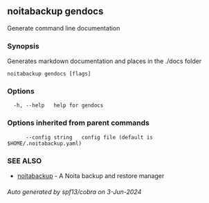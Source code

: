 ## noitabackup gendocs

Generate command line documentation

### Synopsis

Generates markdown documentation and places in the ./docs folder

```
noitabackup gendocs [flags]
```

### Options

```
  -h, --help   help for gendocs
```

### Options inherited from parent commands

```
      --config string   config file (default is $HOME/.noitabackup.yaml)
```

### SEE ALSO

* [noitabackup](noitabackup.md)	 - A Noita backup and restore manager

###### Auto generated by spf13/cobra on 3-Jun-2024
